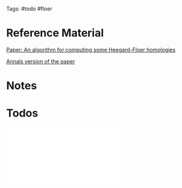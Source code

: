 Tags: #todo #floer 

# Reference Material

[Paper: An algorithm for computing some Heegard-Floer homologies](https://arxiv.org/pdf/math/0607777.pdf)

[Annals version of the paper](https://annals.math.princeton.edu/wp-content/uploads/annals-v171-n2-p11-s.pdf)

# Notes



# Todos
![](zettelkasten/attachments/Apr%2028%2000h23.pdf)